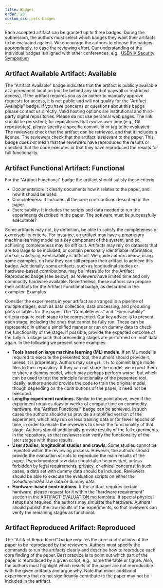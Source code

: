```yaml
---
title: Badges
order: 20
custom_css: pets-badges
---
```


Each accepted artifact can be granted up to three badges. During the submission,
the authors must select which badges they want their artifacts to be evaluated
against. We encourage the authors to choose the badges appropriately, to ease
the reviewing effort. Our understanding of the individual badges is aligned with
other conferences, e.g., [USENIX Security
Symposium](https://secartifacts.github.io/usenixsec2023/badges)

## Artifact Available <a class="pets-artifact-badge">Artifact: Available</a>

The "Artifact Available" badge indicates that the artifact is publicly available
at a permanent location (not be behind any kind of paywall or restricted
access). If the artifact requires you as an author to manually approve requests
for access, it is not public and will not qualify for the "Artifact Available"
badge. If you have concerns or questions about this badge please contact us
directly. Valid hosting options are institutional and third-party digital
repositories. Please do not use personal web pages. The link should be
persistent; for repositories that evolve over time (e.g., Git repositories),
please specify a specific commit-id or tag to be evaluated. The reviewers check
that the artifact can be retrieved, and that it includes a license. The
reviewers check that the artifact is relevant to the paper. This badge does
*not* mean that the reviewers have reproduced the results or checked that the
code executes or that they have reproduced the results for full functionality.

## Artifact Functional <a class="pets-artifact-badge">Artifact: Functional</a>

For the "Artifact Functional" badge the artifact should satisfy these criteria:

- Documentation: It clearly documents how it relates to the paper, and how it
  should be used.
- Completeness: It includes all the core contributions described in the paper.
- Exercisability: It includes the scripts and data needed to run the experiments
  described in the paper. The software must be successfully executable?

Some artifacts may not, by definition, be able to satisfy the completeness or
exercisability criteria. For instance, an artifact may have a proprietary
machine learning model as a key component of the system, and so, achieving
completeness may be difficult. Artifacts may rely on datasets that are too large
to be included, or contain personally identifiable information, and so,
satisfying exercisability is difficult. We guide authors below, using some
examples, on how they can still prepare their artifact to achieve this badge.
Additionally, some artifacts, such as longitudinal studies or hardware-based
contributions, may be infeasible for the Artifact Reproduced badge (see below),
as reviewers have limited time and only commodity hardware available.
Nevertheless, these authors can prepare their artifacts for the Artifact
Functional badge, as described in the examples: Examples

Consider the experiments in your artifact as arranged in a pipeline of multiple
stages, such as data collection, data processing, and producing plots or tables
for the paper. The “Completeness” and “Exercisability” criteria require each
stage to be represented. Our key advice is to present each stage, including the
ones that cannot be fully run. These can be represented in either a simplified
manner or run on dummy data to check the functionality of the stage. If
possible, provide the expected outcome of the fully run stage such that
preceeding stages are performed on 'real' data again. In the following we
present some examples:

- **Tools based on large machine learning (ML) models.** If an ML model is required
  to execute the presented tool, the authors should provide it, unless it is
  proprietary. Authors may use `git-lfs` to commit large model files to their
  repository. If they can not share the model, we expect them to share a dummy
  model, which may perhaps perform worse, but which can be used to test the
  principle functionality of the presented tool. Ideally, authors should provide
  the code to train the original model, though depending on the contributions of
  the paper, it need not be executed.
- **Lengthy experiment runtimes.** Similar to the point above, even if the
  experiment requires days or weeks of compute time on commodity hardware, the
  "Artifact Functional" badge can be achieved. In such cases the authors should
  also provide a simplified version of the experiment, which may run on less
  training data or for fewer epochs of time, in order to enable the reviewers to
  check the functionality of that stage. Authors should additionally provide
  results of the full experiments in the repository, so that reviewers can
  verify the functionality of the later stages with these results.
- **User studies, longitudinal studies and crawls.** Some studies cannot be repeated
  within the reviewing process. However, the authors should provide the
  evaluation scripts to reproduce the main results of the paper. Pseudonymized
  raw data should also be provided, unless forbidden by legal requirements,
  privacy, or ethical concerns. In such cases, a data set with dummy data should
  be included. Reviewers should be able to execute the evaluation scripts on
  either the pseudonymized raw data or dummy data.
- **Hardware-based contributions.** If the artifact requires certain hardware,
  please request for it within the "hardware requirement" section in the
  [ARTIFACT-EVALUATION.md](/pets2025/ARTIFACT-EVALUATION.md) template. If
  special physical setups are required, the authors may simulate the hardware.
  Authors should publish the raw results of the experiments, so that reviewers
  can verify the remaining stages as functional.

## Artifact Reproduced <a class="pets-artifact-badge">Artifact: Reproduced</a>

The "Artifact Reproduced" badge requires the core contributions of the paper to
be reproduced by the reviewers. Authors must specify the commands to run the
artifacts clearly and describe how to reproduce each core finding of the paper.
Best practice is to point out which part of the paper is reproduced by a given
script, e.g., name the table or figure. Also, the authors must highlight which
results of the paper are not reproducible with the given artifacts and argue
why. Note that minor additional experiments that do not significantly contribute
to the paper may not be included in the artifact.
